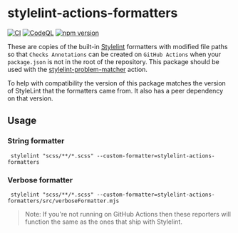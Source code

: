# stylelint-actions-formatters

[![CI](https://github.com/xt0rted/stylelint-actions-formatters/actions/workflows/ci.yml/badge.svg?branch=main)](https://github.com/xt0rted/stylelint-actions-formatters/actions/workflows/ci.yml)
[![CodeQL](https://github.com/xt0rted/stylelint-actions-formatters/actions/workflows/codeql-analysis.yml/badge.svg?branch=main)](https://github.com/xt0rted/stylelint-actions-formatters/actions/workflows/codeql-analysis.yml)
[![npm version](https://img.shields.io/npm/v/stylelint-actions-formatters)](https://www.npmjs.com/package/stylelint-actions-formatters)

These are copies of the built-in [Stylelint](https://github.com/stylelint/stylelint) formatters with modified file paths so that `Checks Annotations` can be created on `GitHub Actions` when your `package.json` is not in the root of the repository.
This package should be used with the [stylelint-problem-matcher](https://github.com/xt0rted/stylelint-problem-matcher) action.

To help with compatibility the version of this package matches the version of StyleLint that the formatters came from.
It also has a peer dependency on that version.

## Usage

### String formatter

```console
 stylelint "scss/**/*.scss" --custom-formatter=stylelint-actions-formatters
```

### Verbose formatter

```console
 stylelint "scss/**/*.scss" --custom-formatter=stylelint-actions-formatters/src/verboseFormatter.mjs
```

> Note: If you're not running on GitHub Actions then these reporters will function the same as the ones that ship with Stylelint.

